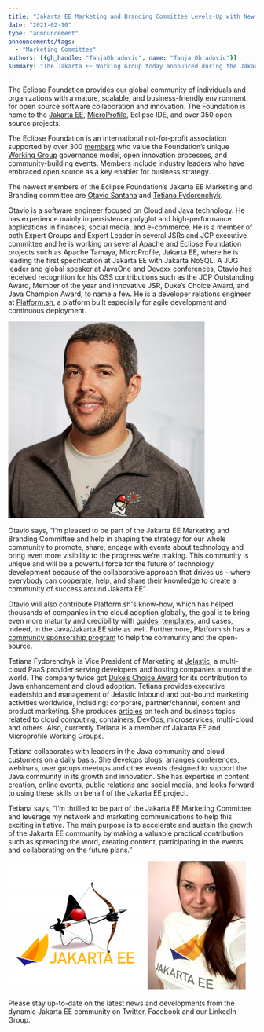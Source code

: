 ```yaml
---
title: "Jakarta EE Marketing and Branding Committee Levels-Up with New Members"
date: "2021-02-10"
type: "announcement"
announcements/tags:
  - "Marketing Committee"
authors: [{gh_handle: "TanjaObradovic", name: "Tanja Obradovic"}]
summary: "The Jakarta EE Working Group today announced during the JakartaOne Livestream virtual conference the release of the Jakarta EE 8 Full Platform and Web Profile specifications and related Technology Compatibility Kits (TCKs). This release provides a new baseline for the evolution and innovation of enterprise Java technologies under an open, vendor-neutral, community-driven process."
---
```



The Eclipse Foundation provides our global community of individuals and organizations with a mature, scalable, and business-friendly environment for open source software collaboration and innovation. The Foundation is home to the [Jakarta EE](https://jakarta.ee/), [MicroProfile](https://microprofile.io/), Eclipse IDE, and over 350 open source projects.

The Eclipse Foundation is an international not-for-profit association supported by over 300 [members](https://www.eclipse.org/membership) who value the Foundation’s unique [Working Group](https://www.eclipse.org/org/workinggroups/) governance model, open innovation processes, and community-building events. Members include industry leaders who have embraced open source as a key enabler for business strategy.

The newest members of the Eclipse Foundation’s Jakarta EE Marketing and Branding committee are [Otavio Santana](https://twitter.com/otaviojava) and [Tetiana Fydorenchyk](https://twitter.com/tetiana_ftv). 

Otavio is a software engineer focused on Cloud and Java technology. He has experience mainly in persistence polyglot and high-performance applications in finances, social media, and e-commerce. He is a member of both Expert Groups and Expert Leader in several JSRs and JCP executive committee and he is working on several Apache and Eclipse Foundation projects such as Apache Tamaya, MicroProfile, Jakarta EE, where he is leading the first specification at Jakarta EE with Jakarta NoSQL. A JUG leader and global speaker at JavaOne and Devoxx conferences, Otavio has received recognition for his OSS contributions such as the JCP Outstanding Award, Member of the year and innovative JSR, Duke’s Choice Award, and Java Champion Award, to name a few. He is a developer relations engineer at [Platform.sh](https://platform.sh/), a platform built especially for agile development and continuous deployment. 


![](otavio.png)


Otavio says, “I’m pleased to be part of the Jakarta EE Marketing and Branding Committee and help in shaping the strategy for our whole community to promote, share, engage with events about technology and bring even more visibility to the progress we’re making. This community is unique and will be a powerful force for the future of technology development because of the collaborative approach that drives us - where everybody can cooperate, help, and share their knowledge to create a community of success around Jakarta EE”

Otavio will also contribute Platform.sh's know-how, which has helped thousands of companies in the cloud adoption globally, the goal is to bring even more maturity and credibility with [guides](https://docs.platform.sh/guides.html), [templates](https://docs.platform.sh/development/templates.html#java), and cases, indeed, in the Java/Jakarta EE side as well. Furthermore, Platform.sh has a [community sponsorship program](https://docs.google.com/document/d/1yXrjk4obCOaRThqUiL0h3llOldOHbGVXAyYYHEFjcko/edit#heading=h.fgys9p2kbv6) to help the community and the open-source.

Tetiana Fydorenchyk is Vice President of Marketing at [Jelastic](https://jelastic.com/), a multi-cloud PaaS provider serving developers and hosting companies around the world. The company twice got [Duke’s Choice Award](https://jelastic.com/blog/duke-choice-award-2018-winner/) for its contribution to Java enhancement and cloud adoption. Tetiana provides executive leadership and management of Jelastic inbound and out-bound marketing activities worldwide, including: corporate, partner/channel, content and product marketing. She produces [articles](https://jelastic.com/blog/) on tech and business topics related to cloud computing, containers, DevOps, microservices, multi-cloud and others. Also, currently Tetiana is a member of Jakarta EE and Microprofile Working Groups.

Tetiana collaborates with leaders in the Java community and cloud customers on a daily basis. She develops blogs, arranges conferences, webinars, user groups meetups and other events designed to support the Java community in its growth and innovation. She has expertise in content creation, online events, public relations and social media, and looks forward to using these skills on behalf of the Jakarta EE project.

Tetiana says, “I’m thrilled to be part of the Jakarta EE Marketing Committee and leverage my network and marketing communications to help this exciting initiative. The main purpose is to accelerate and sustain the growth of the Jakarta EE community by making a valuable practical contribution such as spreading the word, creating content, participating in the events and collaborating on the future plans.”


<img src="tetiana.png" width="720px">
 

Please stay up-to-date on the latest news and developments from the dynamic Jakarta EE community on Twitter, Facebook and our LinkedIn Group. 